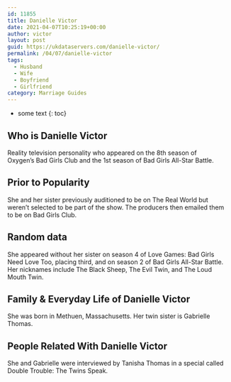 ```yaml
---
id: 11855
title: Danielle Victor
date: 2021-04-07T10:25:19+00:00
author: victor
layout: post
guid: https://ukdataservers.com/danielle-victor/
permalink: /04/07/danielle-victor
tags:
  - Husband
  - Wife
  - Boyfriend
  - Girlfriend
category: Marriage Guides
---
```


* some text
{: toc}


## Who is Danielle Victor



Reality television personality who appeared on the 8th season of Oxygen&#8217;s Bad Girls Club and the 1st season of Bad Girls All-Star Battle.

                
                
                
## Prior to Popularity



She and her sister previously auditioned to be on The Real World but weren&#8217;t selected to be part of the show. The producers then emailed them to be on Bad Girls Club.

                
                
                
## Random data



She appeared without her sister on season 4 of Love Games: Bad Girls Need Love Too, placing third, and on season 2 of Bad Girls All-Star Battle. Her nicknames include The Black Sheep, The Evil Twin, and The Loud Mouth Twin.

                
                
                
## Family & Everyday Life of Danielle Victor



She was born in Methuen, Massachusetts. Her twin sister is Gabrielle Thomas.

                
                
                
## People Related With Danielle Victor



She and Gabrielle were interviewed by Tanisha Thomas in a special called Double Trouble: The Twins Speak.

                
              
            
          
          
          